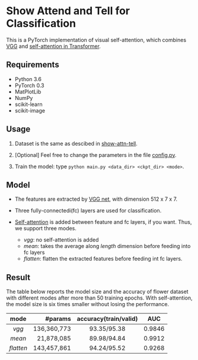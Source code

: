 # Show Attend and Tell for Classification

This is a PyTorch implementation of visual self-attention, which combines [VGG](https://arxiv.org/abs/1409.1556) and [self-attention in Transformer](https://arxiv.org/abs/1706.03762).

## Requirements

* Python 3.6
* PyTorch 0.3
* MatPlotLib
* NumPy
* scikit-learn
* scikit-image

## Usage

1. Dataset is the same as descibed in [show-attn-tell](/show-attn-tell).

2. [Optional] Feel free to change the parameters in the file [config.py](./config.py).

3. Train the model: type ```python main.py <data_dir> <ckpt_dir> <mode>```.

## Model

* The features are extracted by [VGG net](https://arxiv.org/abs/1409.1556), with dimension 512 x 7 x 7.

* Three fully-connectedi(fc) layers are used for classification.

* [Self-attention](https://arxiv.org/abs/1706.03762) is added between feature and fc layers, if you want. Thus, we support three modes.
    - _vgg_: no self-attention is added
    - _mean_: takes the average along _length_ dimension before feeding into fc layers
    - _flatten_: flatten the extracted features before feeding int fc layers.

## Result

The table below reports the model size and the accuracy of flower dataset with different modes after more than 50 training epochs. With self-attention, the model size is six times smaller without losing the performance.

| mode | #params | accuracy(train/valid) | AUC | 
|:--------:|---------:|:----------:|:----:|
| _vgg_ | 136,360,773 | 93.35/95.38 | 0.9846 |
| _mean_ | 21,878,085 | 89.98/94.84 | 0.9912 |
| _flatten_ | 143,457,861 | 94.24/95.52 | 0.9268 |

